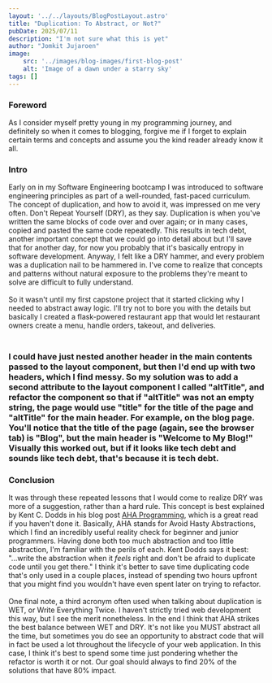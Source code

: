 ```yaml
---
layout: '../../layouts/BlogPostLayout.astro'
title: "Duplication: To Abstract, or Not?"
pubDate: 2025/07/11
description: "I'm not sure what this is yet"
author: "Jomkit Jujaroen"
image: 
    src: '../images/blog-images/first-blog-post'
    alt: 'Image of a dawn under a starry sky'
tags: []
---
```

<h3>Foreword</h3>

As I consider myself pretty young in my programming journey, and definitely so when it comes to blogging, forgive me if I forget to explain certain terms and concepts and assume you the kind reader already know it all.

<h3 class="pt-5">Intro</h3>

Early on in my Software Engineering bootcamp I was introduced to software engineering principles as part of a well-rounded, fast-paced curriculum. The concept of duplication, and how to avoid it, was impressed on me very often. Don't Repeat Yourself (DRY), as they say. Duplication is when you've written the same blocks of code over and over again; or in many cases, copied and pasted the same code repeatedly. This results in tech debt, another important concept that we could go into detail about but I'll save that for another day, for now you probably that it's basically entropy in software development. Anyway, I felt like a DRY hammer, and every problem was a duplication nail to be hammered in. I've come to realize that concepts and patterns without natural exposure to the problems they're meant to solve are difficult to fully understand.\
\
So it wasn't until my first capstone project that it started clicking why I needed to abstract away logic. I'll try not to bore you with the details but basically I created a flask-powered restaurant app that would let restaurant owners create a menu, handle orders, takeout, and deliveries. 

<h3 class="pt-5>Learning through Experience</h3>

While building the app, I kept a vigilant eye out for optimizations and abstractions that could pave the way to features later down the road. In hindsight, I spent way too much time trying to figure out how to get code to bend to my will without considering if it really needed to. Was five hours spent refactoring a section of code that could be used in many places, but realistically only used once, really worth it?\
\
Despite reflecting on my time management during that project and how it was skewed to certain refactors, I still thought the mark of a skilled programmer was to abstract away possible sources of duplication as soon as they started to appear. I'd spend a couple hours on a React component that worked fine, try to stuff it into a separate file while keeping it reactive. I would always end up with a spaghetti monster of code, hiding in the JSX tag closet, its complexity spilling out in the properties that would have to be passed. Even now when I build a new website using Astro.js, with its clever island architecture and page layout modularity, I have to remind myself not everything needs to be abstracted away into a layout.\
\
To illustrate, on my current portfolio website I use a basic astro layout file for each of the main pages. This was great for making sure each page has a navigation bar and footer. One issue though is that I thought I'd save myself some time and headaches later on by letting the layout component take a "title" attribute, and using that for both the title of the page (in the browser tab) as well as the text for the h1 element of each page. This is great if those things are consistent, but sometimes I want to be more specific with my header.\
\
I could have just nested another header in the main contents passed to the layout component, but then I'd end up with two headers, which I find messy. So my solution was to add a second attribute to the layout component I called "altTitle", and refactor the component so that if "altTitle" was not an empty string, the page would use "title" for the title of the page and "altTitle" for the main header. For example, on the blog page. You'll notice that the title of the page (again, see the browser tab) is "Blog", but the main header is "Welcome to My Blog!" Visually this worked out, but if it looks like tech debt and sounds like tech debt, that's because it is tech debt.

<h3 class="pt-5">Conclusion</h3>

It was through these repeated lessons that I would come to realize DRY was more of a suggestion, rather than a hard rule. This concept is best explained by Kent C. Dodds in his blog post [AHA Programming](https://kentcdodds.com/blog/aha-programming), which is a great read if you haven't done it. Basically, AHA stands for Avoid Hasty Abstractions, which I find an incredibly useful reality check for beginner and junior programmers. Having done both too much abstraction and too little abstraction, I'm familiar with the perils of each. Kent Dodds says it best: "...write the abstraction when it _feels_ right and don't be afraid to duplicate code until you get there." I think it's better to save time duplicating code that's only used in a couple places, instead of spending two hours upfront that you might find you wouldn't have even spent later on trying to refactor.\
\
One final note, a third acronym often used when talking about duplication is WET, or Write Everything Twice. I haven't strictly tried web development this way, but I see the merit nonetheless. In the end I think that AHA strikes the best balance between WET and DRY. It's not like you MUST abstract all the time, but sometimes you do see an opportunity to abstract code that will in fact be used a lot throughout the lifecycle of your web application. In this case, I think it's best to spend some time just pondering whether the refactor is worth it or not. Our goal should always to find 20% of the solutions that have 80% impact.